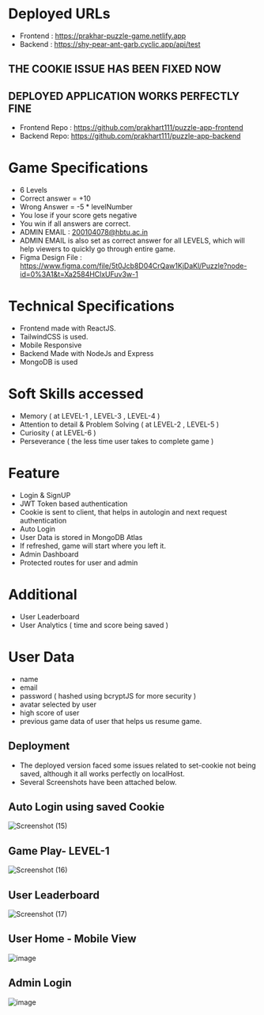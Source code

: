 # Deployed URLs
- Frontend : https://prakhar-puzzle-game.netlify.app
- Backend : https://shy-pear-ant-garb.cyclic.app/api/test

## THE COOKIE ISSUE HAS BEEN FIXED NOW
## DEPLOYED APPLICATION WORKS PERFECTLY FINE 

- Frontend Repo : https://github.com/prakhart111/puzzle-app-frontend 
- Backend Repo: https://github.com/prakhart111/puzzle-app-backend

# Game Specifications
- 6 Levels
- Correct answer = +10
- Wrong Answer = -5 * levelNumber
- You lose if your score gets negative
- You win if all answers are correct.
- ADMIN EMAIL : 200104078@hbtu.ac.in
- ADMIN EMAIL is also set as correct answer for all LEVELS, which will help viewers to quickly go through entire game.
- Figma Design File : https://www.figma.com/file/5t0Jcb8D04CrQaw1KjDaKl/Puzzle?node-id=0%3A1&t=Xa2584HClxUFuv3w-1

# Technical Specifications 
- Frontend made with ReactJS.
- TailwindCSS is used.
- Mobile Responsive
- Backend Made with NodeJs and Express
- MongoDB is used

# Soft Skills accessed
- Memory ( at LEVEL-1 , LEVEL-3 , LEVEL-4 )
- Attention to detail & Problem Solving ( at LEVEL-2 , LEVEL-5 )
- Curiosity ( at LEVEL-6 )
- Perseverance ( the less time user takes to complete game )

# Feature
- Login & SignUP
- JWT Token based authentication
- Cookie is sent to client, that helps in autologin and next request authentication
- Auto Login
- User Data is stored in MongoDB Atlas
- If refreshed, game will start where you left it.
- Admin Dashboard
- Protected routes for user and admin

# Additional
- User Leaderboard
- User Analytics ( time and score being saved )

# User Data
- name
- email
- password ( hashed using bcryptJS for more security )
- avatar selected by user
- high score of user
- previous game data of user that helps us resume game.

## Deployment
- The deployed version faced some issues related to set-cookie not being saved, although it all works perfectly on localHost.
- Several Screenshots have been attached below.


## Auto Login using saved Cookie
![Screenshot (15)](https://user-images.githubusercontent.com/86708181/232351243-9ecd153f-cf96-466d-8958-c47a6b9a3b26.png)

## Game Play- LEVEL-1
![Screenshot (16)](https://user-images.githubusercontent.com/86708181/232351272-2feb28a6-241a-4d99-b890-0bf423b05619.png)

## User Leaderboard
![Screenshot (17)](https://user-images.githubusercontent.com/86708181/232351468-65f746ce-b4d3-4a37-a016-19b865baae34.png)

## User Home - Mobile View
![image](https://user-images.githubusercontent.com/86708181/232351605-f74ab20d-e3e7-43b3-87bb-0c5594e039ec.png)

## Admin Login
![image](https://user-images.githubusercontent.com/86708181/232351875-73af1b06-498c-4b5d-a651-0eb89010901e.png)
